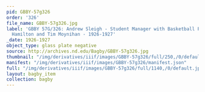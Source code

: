 ```yaml
---
pid: GBBY-57g326
order: '326'
file_name: GBBY-57g326.jpg
label: 'GBBY 57G/326: Andrew Sleigh - Student Manager with Basketball Players: Robert
  Hamilton and Tim Moynihan - 1926-1927'
_date: 1926-1927
object_type: glass plate negative
source: http://archives.nd.edu/Bagby/GBBY-57g326.jpg
thumbnail: "/img/derivatives/iiif/images/GBBY-57g326/full/250,/0/default.jpg"
manifest: "/img/derivatives/iiif/images/GBBY-57g326/manifest.json"
full: "/img/derivatives/iiif/images/GBBY-57g326/full/1140,/0/default.jpg"
layout: bagby_item
collection: bagby
---
```

